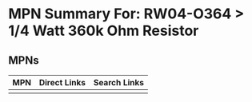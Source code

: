 



# MPN Summary For: RW04-O364 > 1/4 Watt 360k Ohm Resistor

## MPNs
  

|MPN|Direct Links|Search Links|
| :--- | :--- | :--- |
||||
